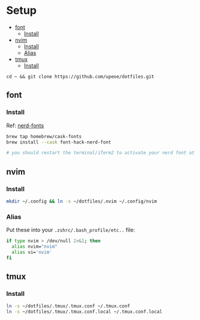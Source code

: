 
# Setup

<!-- vim-markdown-toc Marked -->

* [font](#font)
    * [Install](#install)
* [nvim](#nvim)
    * [Install](#install)
    * [Alias](#alias)
* [tmux](#tmux)
    * [Install](#install)

<!-- vim-markdown-toc -->
``` shell
cd ~ && git clone https://github.com/upeoe/dotfiles.git
```

## font

### Install

Ref: [nerd-fonts](https://github.com/ryanoasis/nerd-fonts)

``` bash
brew tap homebrew/cask-fonts
brew install --cask font-hack-nerd-font

# you should restart the terminal/iTerm2 to activate your nerd font at the Preferences > Profiles > Text.
```

## nvim

### Install

``` bash
mkdir ~/.config && ln -s ~/dotfiles/.nvim ~/.config/nvim
```

### Alias

Put these into your `.zshrc/.bash_profile/etc..` file:

``` bash
if type nvim > /dev/null 2>&1; then
  alias nvim="nvim"
  alias vi='nvim'
fi
```

## tmux

### Install

``` bash
ln -s ~/dotfiles/.tmux/.tmux.conf ~/.tmux.conf
ln -s ~/dotfiles/.tmux/.tmux.conf.local ~/.tmux.conf.local
```

